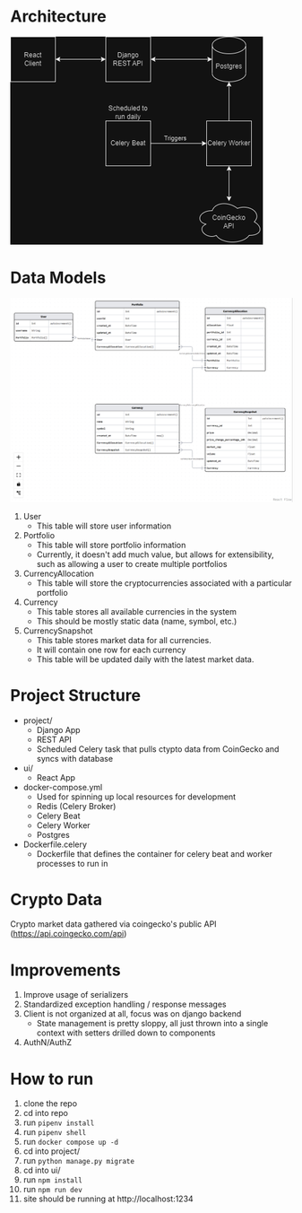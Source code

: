 # Architecture
![Alt](./architecture.png)

# Data Models
![Alt text](schema.png)

1. User
    - This table will store user information
2. Portfolio
    - This table will store portfolio information
    - Currently, it doesn't add much value, but allows for extensibility, such as allowing a user to create multiple portfolios
3. CurrencyAllocation
    - This table will store the cryptocurrencies associated with a particular portfolio
4. Currency
    - This table stores all available currencies in the system
    - This should be mostly static data (name, symbol, etc.)
5. CurrencySnapshot
    - This table stores market data for all currencies. 
    - It will contain one row for each currency
    - This table will be updated daily with the latest market data.

# Project Structure
- project/
    - Django App
    - REST API
    - Scheduled Celery task that pulls ctypto data from CoinGecko and syncs with database
- ui/
    - React App
- docker-compose.yml
    - Used for spinning up local resources for development
    - Redis (Celery Broker)
    - Celery Beat
    - Celery Worker
    - Postgres
- Dockerfile.celery
    - Dockerfile that defines the container for celery beat and worker processes to run in


# Crypto Data
Crypto market data gathered via coingecko's public API (https://api.coingecko.com/api)

# Improvements
1. Improve usage of serializers
2. Standardized exception handling / response messages
3. Client is not organized at all, focus was on django backend
    - State management is pretty sloppy, all just thrown into a single context with setters drilled down to components
4. AuthN/AuthZ


# How to run
1. clone the repo
2. cd into repo
3. run `pipenv install`
4. run `pipenv shell`
5. run `docker compose up -d`
6. cd into project/
7. run `python manage.py migrate` 
8. cd into ui/
9. run `npm install`
10. run `npm run dev`
11. site should be running at http://localhost:1234